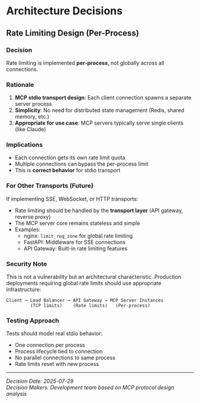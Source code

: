 # Architecture Decisions

## Rate Limiting Design (Per-Process)

### Decision
Rate limiting is implemented **per-process**, not globally across all connections.

### Rationale
1. **MCP stdio transport design**: Each client connection spawns a separate server process
2. **Simplicity**: No need for distributed state management (Redis, shared memory, etc.)
3. **Appropriate for use case**: MCP servers typically serve single clients (like Claude)

### Implications
- Each connection gets its own rate limit quota
- Multiple connections can bypass the per-process limit
- This is **correct behavior** for stdio transport

### For Other Transports (Future)
If implementing SSE, WebSocket, or HTTP transports:
- Rate limiting should be handled by the **transport layer** (API gateway, reverse proxy)
- The MCP server core remains stateless and simple
- Examples:
  - nginx: `limit_req_zone` for global rate limiting
  - FastAPI: Middleware for SSE connections
  - API Gateway: Built-in rate limiting features

### Security Note
This is not a vulnerability but an architectural characteristic. Production deployments requiring global rate limits should use appropriate infrastructure:
```
Client → Load Balancer → API Gateway → MCP Server Instances
         (TCP limits)    (Rate limits)   (Per-process)
```

### Testing Approach
Tests should model real stdio behavior:
- One connection per process
- Process lifecycle tied to connection
- No parallel connections to same process
- Rate limits reset with new process

---
*Decision Date: 2025-07-29*  
*Decision Makers: Development team based on MCP protocol design analysis*